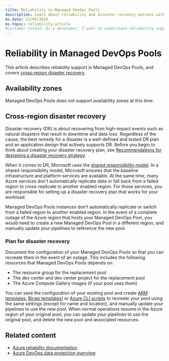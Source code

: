 ```yaml
---
title: Reliability in Managed DevOps Pools
description: Learn about reliability and disaster recovery options with Managed DevOps Pools.
ms.date: 11/05/2024
ms.topic: reliability-article
#Customer intent: As a developer, I want to understand reliability support for Managed DevOps Pools so that I can respond to and/or avoid failures in order to minimize downtime and data loss.
---
```


# Reliability in Managed DevOps Pools

This article describes reliability support in Managed DevOps Pools, and covers [cross-region disaster recovery](#cross-region-disaster-recovery).

## Availability zones

Managed DevOps Pools does not support availability zones at this time.

## Cross-region disaster recovery

Disaster recovery (DR) is about recovering from high-impact events such as natural disasters that result in downtime and data loss. Regardless of the cause, the best remedy for a disaster is a well-defined and tested DR plan and an application design that actively supports DR. Before you begin to think about creating your disaster recovery plan, see [Recommendations for designing a disaster recovery strategy](/azure/well-architected/reliability/disaster-recovery).

When it comes to DR, Microsoft uses the [shared responsibility model](/azure/reliability/business-continuity-management-program#shared-responsibility-model). In a shared responsibility model, Microsoft ensures that the baseline infrastructure and platform services are available. At the same time, many Azure services don't automatically replicate data or fall back from a failed region to cross-replicate to another enabled region. For those services, you are responsible for setting up a disaster recovery plan that works for your workload.

Managed DevOps Pools instances don't automatically replicate or switch from a failed region to another enabled region. In the event of a complete outage of the Azure region that hosts your Managed DevOps Pool, you would need to create a new Managed DevOps Pool in a different region, and manually update your pipelines to reference the new pool.

### Plan for disaster recovery

Document the configuration of your Managed DevOps Pools so that you can recreate them in the event of an outage. This includes the following resources that Managed DevOps Pools depends on:

- The resource group for the replacement pool
- The dev center and dev center project for the replacement pool
- The Azure Compute Gallery images (if your pool uses them)

You can save the configuration of your existing pool and create [ARM templates](./quickstart-arm-template.md), [Bicep templates](./quickstart-bicep.md)] or [Azure CLI scripts](./quickstart-azure-cli.md) to recreate your pool using the same settings (except for name and location), and manually update your pipelines to use the new pool. When normal operations resume in the Azure region of your original pool, you can update your pipelines to use the original pool, and delete the new pool and associated resources.

## Related content

- [Azure reliability documentation](/azure/reliability/overview)
- [Azure DevOps data protection overview](/azure/devops/organizations/security/data-protection)
